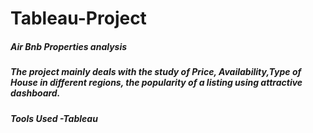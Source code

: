# Tableau-Project
##### Air Bnb Properties analysis
##### The project mainly deals with the study of Price, Availability,Type of House in different regions, the popularity of a listing using attractive dashboard. 
##### Tools Used -Tableau
